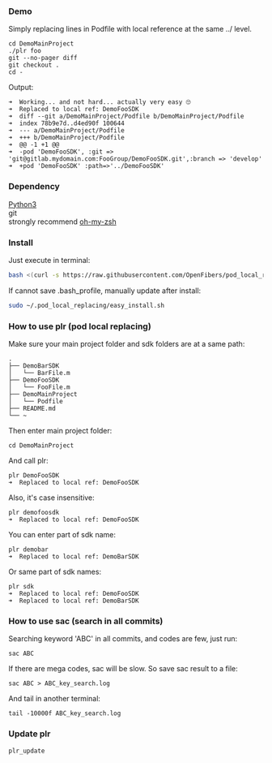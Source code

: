 ### Demo

Simply replacing lines in Podfile with local reference at the same ../ level.

```
cd DemoMainProject
./plr foo
git --no-pager diff
git checkout .
cd -
```

Output: 

```
➜  Working... and not hard... actually very easy 🙄
➜  Replaced to local ref: DemoFooSDK
➜  diff --git a/DemoMainProject/Podfile b/DemoMainProject/Podfile
➜  index 78b9e7d..d4ed90f 100644
➜  --- a/DemoMainProject/Podfile
➜  +++ b/DemoMainProject/Podfile
➜  @@ -1 +1 @@
➜  -pod 'DemoFooSDK', :git => 'git@gitlab.mydomain.com:FooGroup/DemoFooSDK.git',:branch => 'develop'
➜  +pod 'DemoFooSDK' :path=>'../DemoFooSDK'
```

### Dependency

[Python3](https://www.python.org/download/releases/3.0/)  
git  
strongly recommend [oh-my-zsh](https://github.com/robbyrussell/oh-my-zsh)  

### Install

Just execute in terminal:  

```bash
bash <(curl -s https://raw.githubusercontent.com/OpenFibers/pod_local_replacing/master/easy_install.sh)
```

If cannot save .bash_profile, manually update after install:  

```bash
sudo ~/.pod_local_replacing/easy_install.sh
```

### How to use plr (pod local replacing)

Make sure your main project folder and sdk folders are at a same path:

```
.
├── DemoBarSDK
│   └── BarFile.m
├── DemoFooSDK
│   └── FooFile.m
├── DemoMainProject
│   └── Podfile
├── README.md
└── ~

```

Then enter main project folder:

```
cd DemoMainProject
```

And call plr:

```
plr DemoFooSDK
➜  Replaced to local ref: DemoFooSDK
```

Also, it's case insensitive:

```
plr demofoosdk
➜  Replaced to local ref: DemoFooSDK
```

You can enter part of sdk name:

```
plr demobar
➜  Replaced to local ref: DemoBarSDK
```

Or same part of sdk names:

```
plr sdk
➜  Replaced to local ref: DemoFooSDK
➜  Replaced to local ref: DemoBarSDK
```

### How to use sac (search in all commits)

Searching keyword 'ABC' in all commits, and codes are few, just run:  

```
sac ABC
```

If there are mega codes, sac will be slow. So save sac result to a file:  

```
sac ABC > ABC_key_search.log
```

And tail in another terminal:  

```
tail -10000f ABC_key_search.log
```


### Update plr

```
plr_update
```